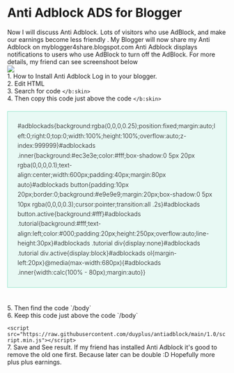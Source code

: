 # Anti Adblock ADS for Blogger
Now I will discuss Anti Adblock. Lots of visitors who use AdBlock, and make our earnings become less friendly . My Blogger will now share my Anti Adblock on myblogger4share.blogspot.com Anti Adblock displays notifications to users who use AdBlock to turn off the AdBlock. For more details, my friend can see screenshoot below
<br/><img src="https://i.imgur.com/BdxfKmP.png">
<br>1. How to Install Anti Adblock Log in to your blogger.
<br>2. Edit HTML
<br>3. Search for code `</b:skin>`
<br>4. Then copy this code just above the code `</b:skin>`
<blockquote style="-webkit-text-stroke-width: 0px; background: rgb(232, 249, 244); border: 1px solid rgb(142, 227, 200); box-sizing: border-box; clear: right; color: #181818;font-style: normal; font-variant-caps: normal; font-variant-ligatures: normal; font-weight: 300; letter-spacing: normal; line-height: 1.6em; margin: 1.5em 0px; orphans: 2; padding: 1.6em; text-align: start; text-decoration-color: initial; text-decoration-style: initial; text-indent: 0px; text-transform: none; white-space: normal; widows: 2; word-spacing: 0px;">
#adblockads{background:rgba(0,0,0,0.25);position:fixed;margin:auto;left:0;right:0;top:0;width:100%;height:100%;overflow:auto;z-index:999999}#adblockads .inner{background:#ec3e3e;color:#fff;box-shadow:0 5px 20px rgba(0,0,0,0.1);text-align:center;width:600px;padding:40px;margin:80px auto}#adblockads button{padding:10px 20px;border:0;background:#e9e9e9;margin:20px;box-shadow:0 5px 10px rgba(0,0,0,0.3);cursor:pointer;transition:all .2s}#adblockads button.active{background:#fff}#adblockads .tutorial{background:#fff;text-align:left;color:#000;padding:20px;height:250px;overflow:auto;line-height:30px}#adblockads .tutorial div{display:none}#adblockads .tutorial div.active{display:block}#adblockads ol{margin-left:20px}@media(max-width:680px){#adblockads .inner{width:calc(100% - 80px);margin:auto}}
</blockquote>
<br>5. Then find the code `/body`
<br>6. Keep this code just above the code `/body`

`<script src="https://raw.githubusercontent.com/duyplus/antiadblock/main/1.0/script.min.js"></script>`
<br>7. Save and See result. If my friend has installed Anti Adblock it's good to remove the old one first. Because later can be double :D Hopefully more plus plus earnings.
